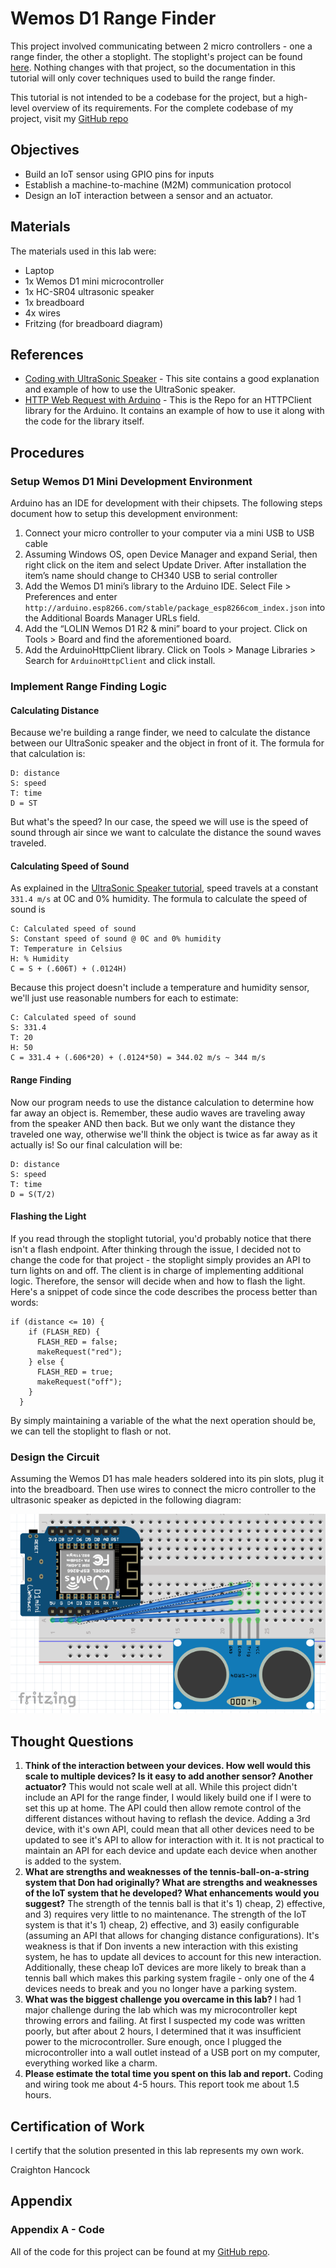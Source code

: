 # Wemos D1 Range Finder
This project involved communicating between 2 micro controllers - one a range finder, the other a stoplight.  The stoplight's project can be found [here](https://craightonh.github.io/school-blog/mcstoplight).  Nothing changes with that project, so the documentation in this tutorial will only cover techniques used to build the range finder.

This tutorial is not intended to be a codebase for the project, but a high-level overview of its requirements.  For the complete codebase of my project, visit my [GitHub repo](https://github.com/CraightonH/wemos-range-finder)

## Objectives
* Build an IoT sensor using GPIO pins for inputs
* Establish a machine-to-machine (M2M) communication protocol
* Design an IoT interaction between a sensor and an actuator.

## Materials
The materials used in this lab were:
* Laptop
* 1x Wemos D1 mini microcontroller
* 1x HC-SR04 ultrasonic speaker
* 1x breadboard
* 4x wires
* Fritzing (for breadboard diagram)

## References
* [Coding with UltraSonic Speaker](http://www.circuitbasics.com/how-to-set-up-an-ultrasonic-range-finder-on-an-arduino/) - This site contains a good explanation and example of how to use the UltraSonic speaker.  
* [HTTP Web Request with Arduino](https://github.com/arduino-libraries/ArduinoHttpClient/blob/master/examples/SimpleGet/SimpleGet.ino) - This is the Repo for an HTTPClient library for the Arduino.  It contains an example of how to use it along with the code for the library itself.

## Procedures
### Setup Wemos D1 Mini Development Environment
Arduino has an IDE for development with their chipsets.  The following steps document how to setup this development environment:
1. Connect your micro controller to your computer via a mini USB to USB cable
2. Assuming Windows OS, open Device Manager and expand Serial, then right click on the item and select Update Driver.  After installation the item’s name should change to CH340 USB to serial controller
3. Add the Wemos D1 mini’s library to the Arduino IDE.  Select File > Preferences and enter `http://arduino.esp8266.com/stable/package_esp8266com_index.json` into the Additional Boards Manager URLs field.
4. Add the “LOLIN Wemos D1 R2 & mini” board to your project.  Click on Tools > Board and find the aforementioned board.
5. Add the ArduinoHttpClient library.  Click on Tools > Manage Libraries > Search for `ArduinoHttpClient` and click install.

### Implement Range Finding Logic
#### Calculating Distance
Because we're building a range finder, we need to calculate the distance between our UltraSonic speaker and the object in front of it.  The formula for that calculation is:
```
D: distance
S: speed
T: time
D = ST
```
But what's the speed?  In our case, the speed we will use is the speed of sound through air since we want to calculate the distance the sound waves traveled.  

#### Calculating Speed of Sound
As explained in the [UltraSonic Speaker tutorial](http://www.circuitbasics.com/how-to-set-up-an-ultrasonic-range-finder-on-an-arduino/), speed travels at a constant `331.4 m/s` at 0C and 0% humidity.  The formula to calculate the speed of sound is
```
C: Calculated speed of sound
S: Constant speed of sound @ 0C and 0% humidity
T: Temperature in Celsius
H: % Humidity
C = S + (.606T) + (.0124H)
```
Because this project doesn't include a temperature and humidity sensor, we'll just use reasonable numbers for each to estimate:
```
C: Calculated speed of sound
S: 331.4
T: 20
H: 50
C = 331.4 + (.606*20) + (.0124*50) = 344.02 m/s ~ 344 m/s
```

#### Range Finding
Now our program needs to use the distance calculation to determine how far away an object is.  Remember, these audio waves are traveling away from the speaker AND then back.  But we only want the distance they traveled one way, otherwise we'll think the object is twice as far away as it actually is!  So our final calculation will be:
```
D: distance
S: speed
T: time
D = S(T/2)
```

#### Flashing the Light
If you read through the stoplight tutorial, you'd probably notice that there isn't a flash endpoint.  After thinking through the issue, I decided not to change the code for that project - the stoplight simply provides an API to turn lights on and off.  The client is in charge of implementing additional logic.  Therefore, the sensor will decide when and how to flash the light.  Here's a snippet of code since the code describes the process better than words:
```
if (distance <= 10) {
    if (FLASH_RED) {
      FLASH_RED = false;
      makeRequest("red");
    } else {
      FLASH_RED = true;
      makeRequest("off");
    }
  }
```
By simply maintaining a variable of the what the next operation should be, we can tell the stoplight to flash or not.

### Design the Circuit
Assuming the Wemos D1 has male headers soldered into its pin slots, plug it into the breadboard.  Then use wires to connect the micro controller to the ultrasonic speaker as depicted in the following diagram:

![Breadboard Wiring](https://github.com/CraightonH/school-blog/blob/master/RangeFinderDiagram.png?raw=true)

## Thought Questions
1.	**Think of the interaction between your devices. How well would this scale to multiple devices? Is it easy to add another sensor? Another actuator?**
This would not scale well at all.  While this project didn't include an API for the range finder, I would likely build one if I were to set this up at home.  The API could then allow remote control of the different distances without having to reflash the device.  Adding a 3rd device, with it's own API, could mean that all other devices need to be updated to see it's API to allow for interaction with it.  It is not practical to maintain an API for each device and update each device when another is added to the system.
2.	**What are strengths and weaknesses of the tennis-ball-on-a-string system that Don had originally? What are strengths and weaknesses of the IoT system that he developed? What enhancements would you suggest?** 
The strength of the tennis ball is that it's 1) cheap, 2) effective, and 3) requires very little to no maintenance.  The strength of the IoT system is that it's 1) cheap, 2) effective, and 3) easily configurable (assuming an API that allows for changing distance configurations).  It's weakness is that if Don invents a new interaction with this existing system, he has to update all devices to account for this new interaction.  Additionally, these cheap IoT devices are more likely to break than a tennis ball which makes this parking system fragile - only one of the 4 devices needs to break and you no longer have a parking system.  
3.	**What was the biggest challenge you overcame in this lab?**
I had 1 major challenge during the lab which was my microcontroller kept throwing errors and failing.  At first I suspected my code was written poorly, but after about 2 hours, I determined that it was insufficient power to the microcontroller.  Sure enough, once I plugged the microcontroller into a wall outlet instead of a USB port on my computer, everything worked like a charm.
5.	**Please estimate the total time you spent on this lab and report.**
Coding and wiring took me about 4-5 hours. This report took me about 1.5 hours.

## Certification of Work
I certify that the solution presented in this lab represents my own work.

Craighton Hancock

## Appendix
### Appendix A - Code
All of the code for this project can be found at my [GitHub repo](https://github.com/CraightonH/wemos-range-finder).